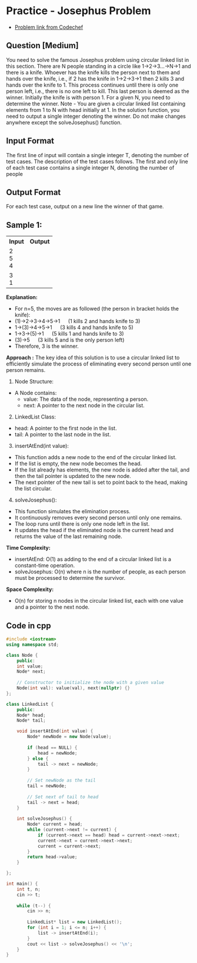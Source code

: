 # Practice - Josephus Problem
- [Problem link from Codechef](https://www.codechef.com/learn/course/linked-lists/LINKEDLIST02/problems/LINK02P09?tab=statement)
## Question [Medium]
You need to solve the famous Josephus problem using circular linked list in this section.
There are N people standing in a circle like 1->2->3...->N->1 and there is a knife. Whoever has the knife kills the person next to them and hands over the knife, i.e., if 2 has the knife in 1->2->3->1 then 2 kills 3 and hands over the knife to 1. 
This process continues until there is only one person left, i.e., there is no one left to kill. This last person is deemed as the winner. Initially the knife is with person 1.
For a given N, you need to determine the winner.
Note - You are given a circular linked list containing elements from 1 to N with head initially at 1. In the solution function, you need to output a single integer denoting the winner.
Do not make changes anywhere except the solveJosephus() function.
## Input Format
The first line of input will contain a single integer T, denoting the number of test cases. The description of the test cases follows.
The first and only line of each test case contains a single integer N, denoting the number of people
## Output Format
For each test case, output on a new line the winner of that game.
## Sample 1:
<table>
  <tr>
    <th>Input</th>
    <th>Output</th>
  </tr>
  <tr>
    <td>2<br>5<br>4</td>
  </tr>
  <tr>
    <td>3<br>1</td>
  </tr>
</table>

**Explanation:**<br>
- For n=5, the moves are as followed (the person in bracket holds the knife):
- (1)->2->3->4->5->1   (1 kills 2 and hands knife to 3)
- 1->(3)->4->5->1   (3 kills 4 and hands knife to 5)
- 1->3->(5)->1   (5 kills 1 and hands knife to 3)
- (3)->5   (3 kills 5 and is the only person left)
- Therefore, 3 is the winner.

**Approach :**
The key idea of this solution is to use a circular linked list to efficiently simulate the process of eliminating every second person until one person remains.

1. Node Structure:
- A Node contains:
  - value: The data of the node, representing a person.
  - next: A pointer to the next node in the circular list.
    
2. LinkedList Class:
  - head: A pointer to the first node in the list.
  - tail: A pointer to the last node in the list.
    
3. insertAtEnd(int value):
  - This function adds a new node to the end of the circular linked list.
  - If the list is empty, the new node becomes the head.
  - If the list already has elements, the new node is added after the tail, and then the tail pointer is updated to the new node.
  - The next pointer of the new tail is set to point back to the head, making the list circular.
4. solveJosephus():
  - This function simulates the elimination process.
  - It continuously removes every second person until only one remains.
  - The loop runs until there is only one node left in the list.
  - It updates the head if the eliminated node is the current head and returns the value of the last remaining node.

**Time Complexity:**<br>
- insertAtEnd: O(1) as adding to the end of a circular linked list is a constant-time operation.
- solveJosephus: O(n) where n is the number of people, as each person must be processed to determine the survivor.

**Space Complexity:**<br>
- O(n) for storing n nodes in the circular linked list, each with one value and a pointer to the next node.

## Code in cpp
```cpp
#include <iostream>
using namespace std;

class Node {
    public:
    int value;
    Node* next;
    
    // Constructor to initialize the node with a given value
    Node(int val): value(val), next(nullptr) {}
};

class LinkedList {
    public:
    Node* head;
    Node* tail;

    void insertAtEnd(int value) {
        Node* newNode = new Node(value);
        
        if (head == NULL) {
            head = newNode;
        } else {
            tail -> next = newNode;
        }
        
        // Set newNode as the tail 
        tail = newNode;
        
        // Set next of tail to head
        tail -> next = head;
    }
    
    int solveJosephus() {
        Node* current = head;
        while (current->next != current) {
            if (current->next == head) head = current->next->next;
            current->next = current->next->next;
            current = current->next;
        }
        return head->value;
    }

};

int main() {
    int t, n;
    cin >> t;
    
    while (t--) {
        cin >> n;
        
        LinkedList* list = new LinkedList();
        for (int i = 1; i <= n; i++) {
            list -> insertAtEnd(i);    
        }
        cout << list -> solveJosephus() << '\n'; 
    }
}
```

